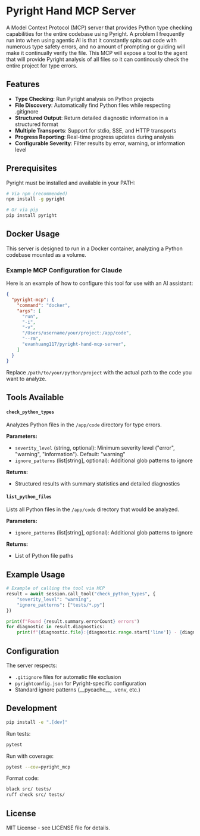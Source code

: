 # Pyright Hand MCP Server

A Model Context Protocol (MCP) server that provides Python type checking capabilities for the entire codebase using Pyright. A problem I frequently run into when using agentic AI is that it constantly spits out code with numerous type safety errors, and no amount of prompting or guiding will make it continually verify the file. This MCP will expose a tool to the agent that will provide Pyright analysis of all files so it can continously check the entire project for type errors. 

## Features

- **Type Checking**: Run Pyright analysis on Python projects
- **File Discovery**: Automatically find Python files while respecting .gitignore
- **Structured Output**: Return detailed diagnostic information in a structured format
- **Multiple Transports**: Support for stdio, SSE, and HTTP transports
- **Progress Reporting**: Real-time progress updates during analysis
- **Configurable Severity**: Filter results by error, warning, or information level


## Prerequisites

Pyright must be installed and available in your PATH:

```bash
# Via npm (recommended)
npm install -g pyright

# Or via pip
pip install pyright
```

## Docker Usage

This server is designed to run in a Docker container, analyzing a Python codebase mounted as a volume.

### Example MCP Configuration for Claude

Here is an example of how to configure this tool for use with an AI assistant:

```json
{
  "pyright-mcp": {
    "command": "docker",
    "args": [
      "run",
      "-i",
      "-v",
      "/Users/username/your/project:/app/code",
      "--rm",
      "evanhuang117/pyright-hand-mcp-server",
    ]
  }
}
```

Replace `/path/to/your/python/project` with the actual path to the code you want to analyze.

## Tools Available

#### `check_python_types`

Analyzes Python files in the `/app/code` directory for type errors.

**Parameters:**
- `severity_level` (string, optional): Minimum severity level ("error", "warning", "information"). Default: "warning"
- `ignore_patterns` (list[string], optional): Additional glob patterns to ignore

**Returns:**
- Structured results with summary statistics and detailed diagnostics

#### `list_python_files`

Lists all Python files in the `/app/code` directory that would be analyzed.

**Parameters:**
- `ignore_patterns` (list[string], optional): Additional glob patterns to ignore

**Returns:**
- List of Python file paths

## Example Usage

```python
# Example of calling the tool via MCP
result = await session.call_tool("check_python_types", {
    "severity_level": "warning",
    "ignore_patterns": ["tests/*.py"]
})

print(f"Found {result.summary.errorCount} errors")
for diagnostic in result.diagnostics:
    print(f"{diagnostic.file}:{diagnostic.range.start['line']} - {diagnostic.message}")
```

## Configuration

The server respects:
- `.gitignore` files for automatic file exclusion
- `pyrightconfig.json` for Pyright-specific configuration
- Standard ignore patterns (\_\_pycache\_\_, .venv, etc.)

## Development

```bash
pip install -e ".[dev]"
```

Run tests:

```bash
pytest
```

Run with coverage:

```bash
pytest --cov=pyright_mcp
```

Format code:

```bash
black src/ tests/
ruff check src/ tests/
```

## License

MIT License - see LICENSE file for details.
